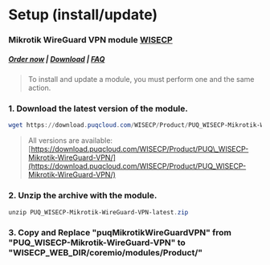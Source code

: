 # Setup (install/update)

### Mikrotik WireGuard VPN module **[WISECP](https://puqcloud.com/link.php?id=78)** 

##### [Order now](https://puqcloud.com/index.php?rp=/store/wisecp-module-mikrotik-wireguard-vpn) | [Download](https://download.puqcloud.com/WISECP/Product/PUQ_WISECP-Mikrotik-WireGuard-VPN/) | [FAQ](https://faq.puqcloud.com/)

>To install and update a module, you must perform one and the same action.  

### 1. Download the latest version of the module.

```Powershell
wget https://download.puqcloud.com/WISECP/Product/PUQ_WISECP-Mikrotik-WireGuard-VPN/PUQ_WISECP-Mikrotik-WireGuard-VPN-latest.zip
```

>All versions are available: [https://download.puqcloud.com/WISECP/Product/PUQ\_WISECP-Mikrotik-WireGuard-VPN/](https://download.puqcloud.com/WISECP/Product/PUQ_WISECP-Mikrotik-WireGuard-VPN/)

### 2. Unzip the archive with the module.

```Powershell
unzip PUQ_WISECP-Mikrotik-WireGuard-VPN-latest.zip
```  

### 3. Copy and Replace "puqMikrotikWireGuardVPN" from "PUQ\_WISECP-Mikrotik-WireGuard-VPN" to "WISECP\_WEB\_DIR/coremio/modules/Product/"